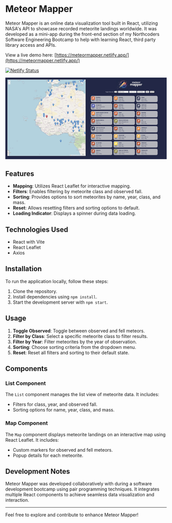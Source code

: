 # Meteor Mapper

Meteor Mapper is an online data visualization tool built in React, utilizing NASA's API to showcase recorded meteorite landings worldwide. It was developed as a mini-app during the front-end section of my Northcoders Software Engineering Bootcamp to help with learning React, third party library access and APIs.

 View a live demo here: [https://meteormapper.netlify.app/](https://meteormapper.netlify.app/)
 
  [![Netlify Status](https://api.netlify.com/api/v1/badges/44af2a93-d28e-4cfe-8fd7-bbf422121770/deploy-status)](https://app.netlify.com/sites/meteormapper/deploys)

![Meteor Mapper Logo](./src/assets/meteor-mapper-preview.png)

## Features

- **Mapping**: Utilizes React Leaflet for interactive mapping.
- **Filters**: Enables filtering by meteorite class and observed fall.
- **Sorting**: Provides options to sort meteorites by name, year, class, and mass.
- **Reset**: Allows resetting filters and sorting options to default.
- **Loading Indicator**: Displays a spinner during data loading.

## Technologies Used

- React with Vite
- React Leaflet
- Axios

## Installation

To run the application locally, follow these steps:

1. Clone the repository.
2. Install dependencies using `npm install`.
3. Start the development server with `npm start`.

## Usage

1. **Toggle Observed**: Toggle between observed and fell meteors.
2. **Filter by Class**: Select a specific meteorite class to filter results.
3. **Filter by Year**: Filter meteorites by the year of observation.
4. **Sorting**: Choose sorting criteria from the dropdown menu.
5. **Reset**: Reset all filters and sorting to their default state.

## Components

### List Component

The `List` component manages the list view of meteorite data. It includes:
- Filters for class, year, and observed fall.
- Sorting options for name, year, class, and mass.

### Map Component

The `Map` component displays meteorite landings on an interactive map using React Leaflet. It includes:
- Custom markers for observed and fell meteors.
- Popup details for each meteorite.

## Development Notes

Meteor Mapper was developed collaboratively with during a software development bootcamp using pair programming techniques. It integrates multiple React components to achieve seamless data visualization and interaction.

---

Feel free to explore and contribute to enhance Meteor Mapper!
